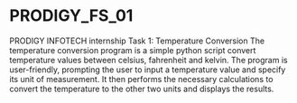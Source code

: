 # PRODIGY_FS_01
PRODIGY INFOTECH internship 
Task 1: Temperature Conversion
  The temperature conversion program is a simple python script convert temperature values between celsius, fahrenheit and kelvin.
  The program is user-friendly, prompting the user to input a temperature value and specify its unit of measurement. It then performs the necessary calculations to convert the temperature to the other two units and displays the results.


